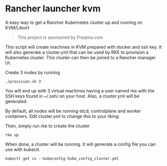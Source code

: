 # Rancher launcher kvm
A easy way to get a Rancher Kubernetes cluster up and running on KVM/Libvirt

> This project is sponsored by Praqma.com

This script will create machines in KVM prepared with docker and ssh key. It will also generate a cluster.yml that can be used by RKE to provision a Kubernetes cluster. This cluster can then be joined to a Rancher manager UI.

Create 3 nodes by running 
```
./provision.sh 3
```

You will end up with 3 virtual machines having a user named rke with the SSH keys found in ~/.ssh/ on your host. Also, a cluster.yml will be generated.

By default, all nodes will be running etcd, controlplane and worker containers. Edit cluster.yml to change this to your liking. 

Then, simply run rke to create the cluster

```
rke up
```

When done, a cluster will be running. It will generate a config file you can use with kubectl.

```
kubectl get cs --kubeconfig kube_config_cluster.yml
```
